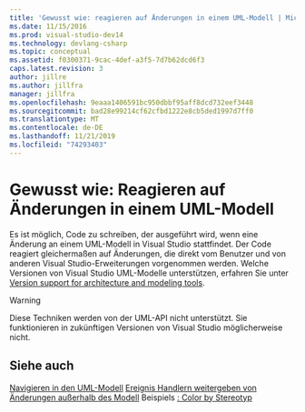```yaml
---
title: 'Gewusst wie: reagieren auf Änderungen in einem UML-Modell | Microsoft-Dokumentation'
ms.date: 11/15/2016
ms.prod: visual-studio-dev14
ms.technology: devlang-csharp
ms.topic: conceptual
ms.assetid: f0300371-9cac-4def-a3f5-7d7b62dcd6f3
caps.latest.revision: 3
author: jillre
ms.author: jillfra
manager: jillfra
ms.openlocfilehash: 9eaaa1406591bc950dbbf95aff8dcd732eef3448
ms.sourcegitcommit: bad28e99214cf62cfbd1222e8cb5ded1997d7ff0
ms.translationtype: MT
ms.contentlocale: de-DE
ms.lasthandoff: 11/21/2019
ms.locfileid: "74293403"
---
```

# <a name="how-to-respond-to-changes-in-a-uml-model"></a>Gewusst wie: Reagieren auf Änderungen in einem UML-Modell
Es ist möglich, Code zu schreiben, der ausgeführt wird, wenn eine Änderung an einem UML-Modell in Visual Studio stattfindet. Der Code reagiert gleichermaßen auf Änderungen, die direkt vom Benutzer und von anderen Visual Studio-Erweiterungen vorgenommen werden. Welche Versionen von Visual Studio UML-Modelle unterstützen, erfahren Sie unter [Version support for architecture and modeling tools](../modeling/what-s-new-for-design-in-visual-studio.md#VersionSupport).

> [!WARNING]
> Diese Techniken werden von der UML-API nicht unterstützt. Sie funktionieren in zukünftigen Versionen von Visual Studio möglicherweise nicht.

## <a name="see-also"></a>Siehe auch
 [Navigieren in den UML-Modell](../modeling/navigate-the-uml-model.md) [Ereignis Handlern weitergeben von Änderungen außerhalb des Modell](../modeling/event-handlers-propagate-changes-outside-the-model.md) Beispiels [: Color by Stereotyp](https://go.microsoft.com/fwlink/?LinkId=213841)